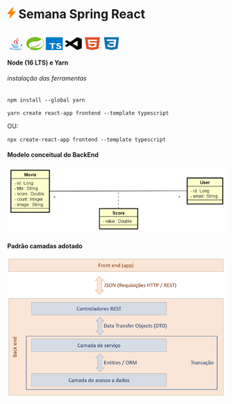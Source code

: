 # ![DevSuperior logo](https://raw.githubusercontent.com/devsuperior/bds-assets/main/ds/devsuperior-logo-small.png) Semana Spring React


   <div style="display: inline_block"><br>
  <img align="center" alt="Diego-Java" height="30" width="40" src="https://raw.githubusercontent.com/devicons/devicon/master/icons/java/java-original.svg">
  <img align="center" alt="Diego-Spring" height="30" width="40" src="https://raw.githubusercontent.com/devicons/devicon/master/icons/spring/spring-original.svg">
   <img align="center" alt="Rafa-Html5" height="30" width="40" src="https://raw.githubusercontent.com/devicons/devicon/master/icons/typescript/typescript-plain.svg">
       <img align="center" alt="Rafa-Html5" height="30" width="40" src="https://raw.githubusercontent.com/devicons/devicon/master/icons/vscode/vscode-plain.svg">
     <img align="center" alt="Rafa-Html5" height="30" width="40" src="https://raw.githubusercontent.com/devicons/devicon/master/icons/html5/html5-plain.svg">
    <img align="center" alt="Rafa-CSS" height="30" width="40" src="https://raw.githubusercontent.com/devicons/devicon/master/icons/css3/css3-plain.svg">


  
  

#### Node (16 LTS) e Yarn

###### instalação das ferramentas



```
npm install --global yarn
```



```
yarn create react-app frontend --template typescript
```
OU:
```
npx create-react-app frontend --template typescript
```


#### Modelo conceitual do BackEnd
![Image](https://raw.githubusercontent.com/devsuperior/bds-assets/main/sds/dsmovie-dominio.png "Modelo conceitual")


#### Padrão camadas adotado

![Image](https://github.com/devsuperior/bds-assets/raw/main/sds/padrao-camadas.png "Padrão camadas")
